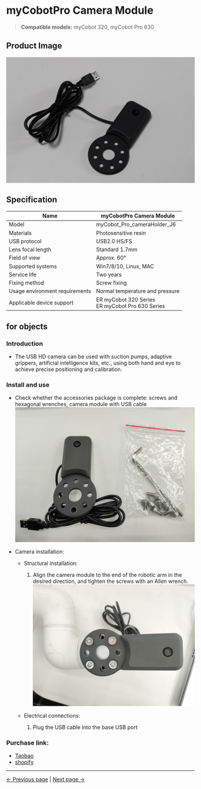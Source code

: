 # myCobotPro Camera Module

> **Compatible models:** myCobot 320, myCobot Pro 630

## Product Image

<img src="../../../resources/1-ProductIntroduction/1.4/1.4.3-Camera/摄像头模块.jpg" alt="img-1" width="800" height="auto" />

## Specification

| **Name** | **myCobotPro Camera Module** |
| -------------------------- | ---------------------------------------------------- |
| Model | myCobot_Pro_cameraHolder_J6 |
| Materials | Photosensitive resin |
| USB protocol | USB2.0 HS/FS |
| Lens focal length | Standard 1.7mm |
| Field of view | Approx. 60° |
| Supported systems | Win7/8/10, Linux, MAC |
| Service life | Two years |
| Fixing method | Screw fixing |
| Usage environment requirements | Normal temperature and pressure |
| Applicable device support | ER myCobot 320 Series <br> ER myCobot Pro 630 Series |

## for objects

### Introduction

- The USB HD camera can be used with suction pumps, adaptive grippers, artificial intelligence kits, etc., using both hand and eye to achieve precise positioning and calibration.

### Install and use

- Check whether the accessories package is complete: screws and hexagonal wrenches, camera module with USB cable
   ![](../../../resources/1-ProductIntroduction/1.4/1.4.3-Camera/物料.jpg)

- Camera installation:

   - Structural installation:

     1. Align the camera module to the end of the robotic arm in the desired direction, and tighten the screws with an Allen wrench.
        ![](../../../resources/1-ProductIntroduction/1.4/1.4.3-Camera/安装.jpg)

   - Electrical connections:

     1. Plug the USB cable into the base USB port
        <!-- ![](../../../resources/1-ProductIntroduction/1.4/1.4.3-Camera/电气连接.jpg) -->

<!-- - Programming development:

   > Use python to program and develop camera modules
   > [python environment download](../../../10-ApplicationBasePython/10.1_320_PI-ApplicationPython/1_download.md)

   - Create a new python file:
      Right-click on the desired file path to create a new python file:
      ![](../../../resources/1-ProductIntroduction/1.4/1.4.3-Camera/python use 1.png)

     > The file name can be modified as needed

     ![](../../../resources/1-ProductIntroduction/1.4/1.4.3-Camera/python use 2.png)

   - Perform functional programming:
     ![](../../../resources/1-ProductIntroduction/1.4/1.4.3-Camera/python use 3.png)

     > The code is as follows:

     ```python
     import cv2
     import numpy as np

     cap = cv2.VideoCapture(0) # "0", determined based on the queried camera equipment number

     while(True):
         ret, frame = cap.read()

         # gray = cv2.cvtColor(frame, cv2.COLOR_BGR2GRAY)

         cv2.imshow('frame', frame)
         # Press 'q' to exit
         if cv2.waitKey(1) & 0xFF == ord('q'):
             break

     cap.release()
     cv2.destroyAllWindows()
     ```

   - Save the file and close it, right-click on a blank space in the folder to open the command line terminal

     ![](../../../resources/1-ProductIntroduction/1.4/1.4.3-Camera/python use 4.png)

     enter:

     ```bash
     pythoncamera.py
     ```

     ![](../../../resources/1-ProductIntroduction/1.4/1.4.3-Camera/python use 5.png)

     > You can see the picture captured by the camera

     operation result:
     ![](../../../resources/1-ProductIntroduction/1.4/1.4.3-Camera/python use 6.png)

- How to check the camera device number

   ```bash
   ls /dev/video* -l
   ```

   > You can confirm by using commands by plugging and unplugging devices and observing the new device number.

   Example results:
   ![alt text](../../../resources/1-ProductIntroduction/1.4/1.4.3-Camera/python uses 7-query device number.png) -->

### Purchase link:

- [Taobao](https://shop504055678.taobao.com)
- [shopify](https://shop-elephantrobotics-com.translate.goog/collections/mycobot-pro-600/products/mycobotpro-cameraflange?_x_tr_sl=auto&_x_tr_tl=zh-CN)

---

[← Previous page](../1.4.2-PumpCup/1-ModuleSuctionCup.md) | [Next page →](../1.4.4-Holder/1-PenHolderPro.md)